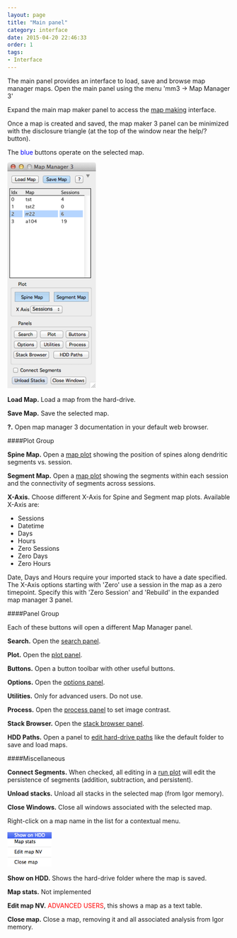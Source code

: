 ```yaml
---
layout: page
title: "Main panel"
category: interface
date: 2015-04-20 22:46:33
order: 1
tags:
- Interface
---
```



The main panel provides an interface to load, save and browse map manager maps. Open the main panel using the menu 'mm3 -> Map Manager 3'

Expand the main map maker panel to access the [map making][13] interface.

Once a map is created and saved, the map maker 3 panel can be minimized with the disclosure triangle (at the top of the window near the help/? button).

The <span style="color:blue">blue</span> buttons operate on the selected map.
  
<IMG class="img-float-left" SRC="../images/mm3/mm3-main-panel-small.png" WIDTH="200">

  <B>Load Map.</B> Load a map from the hard-drive. 
  
  <B>Save Map.</B> Save the selected map.
  
  <B>?.</B> Open map manager 3 documentation in your default web browser.
  
####Plot Group
  
<B>Spine Map.</B> Open a [map plot][12] showing the position of spines along dendritic segments vs. session.

<B>Segment Map.</B>  Open a [map plot][12] showing the segments within each session and the connectivity of segments across sessions.

<B>X-Axis.</B> Choose different X-Axis for Spine and Segment map plots. Available X-Axis are:

 - Sessions 
 - Datetime
 - Days
 - Hours
 - Zero Sessions
 - Zero Days
 - Zero Hours
    
Date, Days and Hours require your imported stack to have a date specified. The X-Axis options starting with 'Zero' use a session in the map as a zero timepoint. Specify this with 'Zero Session' and 'Rebuild' in the expanded map manager 3 panel.
    
####Panel Group

Each of these buttons will open a different Map Manager panel.

<B>Search.</B> Open the [search panel][5].

<B>Plot.</B> Open the [plot panel][6].

<B>Buttons.</B> Open a button toolbar with other useful buttons.

<B>Options.</B> Open the [options panel][7].

<B>Utilities.</B> Only for advanced users. Do not use.

<B>Process.</B> Open the [process panel][8] to set image contrast.

<B>Stack Browser.</B> Open the [stack browser panel][9].

<B>HDD Paths.</B> Open a panel to [edit hard-drive paths][10] like the default folder to save and load maps.

####Miscellaneous

<B>Connect Segments.</B> When checked, all editing in a [run plot][11] will edit the persistence of segments (addition, subtraction, and persistent).

<B>Unload stacks.</B> Unload all stacks in the selected map (from Igor memory).

<B>Close Windows.</B> Close all windows associated with the selected map.

Right-click on a map name in the list for a contextual menu.

<IMG class="img-float-left" SRC="../images/mm3/mm3-main-panel-map-right-click.png" WIDTH="100">

<B>Show on HDD.</B> Shows the hard-drive folder where the map is saved.

<B>Map stats.</B> Not implemented

<B>Edit map NV.</B> <span style="color:red">ADVANCED USERS</span>, this shows a map as a text table.

<B>Close map.</B> Close a map, removing it and all associated analysis from Igor memory.


<div class="print-page-break"></div>

 

[1]: /mapmanager/stack-browser/
[2]: /mapmanager/stack/
[3]: /mapmanager/user-files/
[4]: /mapmanager/annotating-a-stack/
[5]: /mapmanager/search-panel/
[6]: /mapmanager/plot-panel/
[7]: /mapmanager/stackdb-options-panel/
[8]: /mapmanager/process-panel/
[9]: /mapmanager/stack-browser/
[10]: /mapmanager/hdd-paths/
[11]: /mapmanager/run-plot/
[12]: /mapmanager/map-plot/
[13]: /mapmanager/making-a-map/

<div class="print-page-break"></div>
